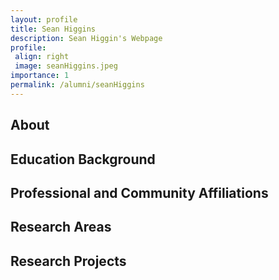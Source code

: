 ```yaml
---
layout: profile
title: Sean Higgins
description: Sean Higgin's Webpage
profile:
 align: right
 image: seanHiggins.jpeg
importance: 1
permalink: /alumni/seanHiggins
---
```


## About

## Education Background

## Professional and Community Affiliations

## Research Areas

## Research Projects
